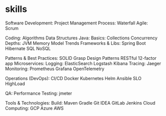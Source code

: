 # skills

Software Development:
    Project Management
    Process:
        Waterfall
        Agile:
            Scrum
        
Coding:
    Algorithms
    Data Structures
    Java:
        Basics:
            Collections
            Concurrency
        Depths:
            JVM
            Memory Model
        Trends
        Frameworks & Libs:
            Spring Boot
            Hibernate
    SQL
    NoSQL
            
Patterns & Best Practices:
    SOLID
    Grasp
    Design Patterns
    RESTful
    12-factor app
    Microservices:
        Logging:
            ElasticSearch
            Logstash
            Kibana
        Tracing:
            Jaeger
        Monitoring:
            Prometheus
            Grafana
        OpenTelemetry
        
Operations (DevOps):
    CI/CD
    Docker
    Kubernetes
    Helm
    Ansible
    SLO
    HighLoad

QA:
    Performance Testing:
        jmeter
    
Tools & Technologies:
    Build:
        Maven
        Gradle
    Git
    IDEA
    GitLab
    Jenkins
    Cloud Computing:
        GCP
        Azure
        AWS
    
    
